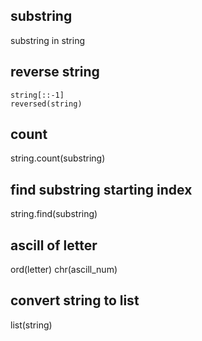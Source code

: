 ## substring
substring in string
## reverse string
```
string[::-1]
reversed(string)
```
## count
string.count(substring)

## find substring starting index
string.find(substring)

## ascill of letter
ord(letter)
chr(ascill_num)

## convert string to list
list(string)



